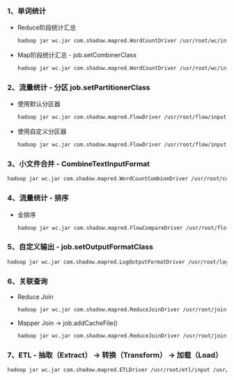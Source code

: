 ### 1、单词统计

- Reduce阶段统计汇总

  ```sh
  hadoop jar wc.jar com.shadow.mapred.WordCountDriver /usr/root/wc/input /usr/root/wc/output1 false
  ```

- Map阶段统计汇总 - job.setCombinerClass

  ```sh
  hadoop jar wc.jar com.shadow.mapred.WordCountDriver /usr/root/wc/input /usr/root/wc/output2 true
  ```

### 2、流量统计 - 分区 job.setPartitionerClass

- 使用默认分区器

  ```sh
  hadoop jar wc.jar com.shadow.mapred.FlowDriver /usr/root/flow/input /usr/root/flow/output1 false
  ```

- 使用自定义分区器

  ```sh
  hadoop jar wc.jar com.shadow.mapred.FlowDriver /usr/root/flow/input /usr/root/flow/output2 true
  ```

### 3、小文件合并 - CombineTextInputFormat

```sh
hadoop jar wc.jar com.shadow.mapred.WordCountCombineDriver /usr/root/comb/input /usr/root/comb/output1
```

### 4、流量统计 - 排序 

- 全排序

  ```sh
  hadoop jar wc.jar com.shadow.mapred.FlowCompareDriver /usr/root/flowsort/input /usr/root/flowsort/output1 false
  ```

### 5、自定义输出 - job.setOutputFormatClass

```sh
hadoop jar wc.jar com.shadow.mapred.LogOutputFormatDriver /usr/root/log/input /usr/root/log/output
```

### 6、关联查询

- Reduce Join

  ```sh
  hadoop jar wc.jar com.shadow.mapred.ReduceJoinDriver /usr/root/join/input /usr/root/join/output1 false
  ```

- Mapper Join -> job.addCacheFile()

  ```sh
  hadoop jar wc.jar com.shadow.mapred.ReduceJoinDriver /usr/root/join/input/order.txt /usr/root/join/output2 true
  ```

### 7、ETL - 抽取（Extract） -> 转换（Transform） -> 加载（Load）

```sh
hadoop jar wc.jar com.shadow.mapred.ETLDriver /usr/root/etl/input /usr/root/etl/output
```







